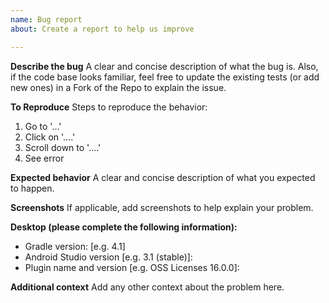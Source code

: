```yaml
---
name: Bug report
about: Create a report to help us improve

---
```


**Describe the bug**
A clear and concise description of what the bug is. Also, if the code base looks familiar, feel free to update the existing tests (or add new ones) in a Fork of the Repo to explain the issue.

**To Reproduce**
Steps to reproduce the behavior:
1. Go to '...'
2. Click on '....'
3. Scroll down to '....'
4. See error

**Expected behavior**
A clear and concise description of what you expected to happen.

**Screenshots**
If applicable, add screenshots to help explain your problem.

**Desktop (please complete the following information):**
 - Gradle version: [e.g. 4.1]
 - Android Studio version [e.g. 3.1 (stable)]:
 - Plugin name and version [e.g. OSS Licenses 16.0.0]: 

**Additional context**
Add any other context about the problem here.
